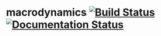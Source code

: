 # macrodynamics [![Build Status](https://travis-ci.org/tillahoffmann/macrodynamics.svg?branch=master)](https://travis-ci.org/tillahoffmann/macrodynamics) [![Documentation Status](https://readthedocs.org/projects/macrodynamics/badge/?version=latest)](https://macrodynamics.readthedocs.io/en/latest/?badge=latest)

